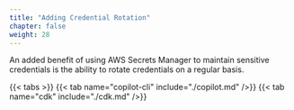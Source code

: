 ```yaml
---
title: "Adding Credential Rotation"
chapter: false
weight: 28
---
```


An added benefit of using AWS Secrets Manager to maintain sensitive credentials is the ability to rotate credentials on a regular basis. 

{{< tabs >}}
{{< tab name="copilot-cli" include="./copilot.md" />}}
{{< tab name="cdk" include="./cdk.md" />}}
